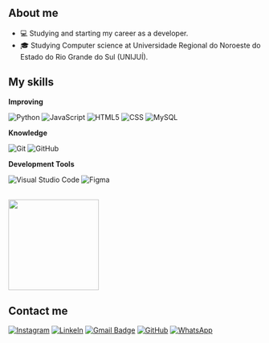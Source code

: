 ## About me

- 💻 Studying and starting my career as a developer.
- 🎓 Studying Computer science at Universidade Regional do Noroeste do Estado do Rio Grande do Sul (UNIJUÍ).

## My skills

**Improving**

![Python](https://img.shields.io/badge/Python-333333?style=flat&logo=python)
![JavaScript](https://img.shields.io/badge/-JavaScript-333333?style=flat&logo=javascript)
![HTML5](https://img.shields.io/badge/-HTML5-333333?style=flat&logo=HTML5)
![CSS](https://img.shields.io/badge/-CSS-333333?style=flat&logo=CSS3&logoColor=1572B6)
![MySQL](https://img.shields.io/badge/-MySQL-333333?style=flat&logo=mysql)

**Knowledge**

![Git](https://img.shields.io/badge/-Git-333333?style=flat&logo=git)
![GitHub](https://img.shields.io/badge/-GitHub-333333?style=flat&logo=github)

**Development Tools**

![Visual Studio Code](https://img.shields.io/badge/-Visual%20Studio%20Code-333333?style=flat&logo=visual-studio-code&logoColor=007ACC)
![Figma](https://img.shields.io/badge/-Figma-333333?style=flat&logo=figma&logoColor=007ACC)

<br/>

<a href="https://github.com/NicollasHolz" title="Perfil do Nicollas">
  <img height="180em" src="https://github-readme-stats.vercel.app/api?username=NicollasHolz&show_icons=true&theme=tokyonight" />
</a>

## Contact me

[![Instagram](https://img.shields.io/badge/Instagram-E4405F?style=flat&logo=instagram&logoColor=white)](https://www.instagram.com/nicoll4sholz/) 
[![LinkeIn](https://img.shields.io/badge/LinkedIn-0077B5?style=flat&logo=linkedin&logoColor=white)](https://www.linkedin.com/in/nicollas-holz-eberhardt-490327232/)
[![Gmail Badge](https://img.shields.io/badge/-nicollasholz02@gmail.com-006bed?style=flat-square&logo=Gmail&logoColor=white&link=mailto:nicollasholz02@gmail.com)](mailto:nicollasholz02@gmail.com)
[![GitHub](https://img.shields.io/github/followers/NicollasHolz?label=follow&style=social)](https://github.com/NicollasHolz)
[![WhatsApp](https://img.shields.io/badge/WhatsApp-25D366?style=flat&logo=whatsapp&logoColor=white)](https://wa.me/+5555996535396)
